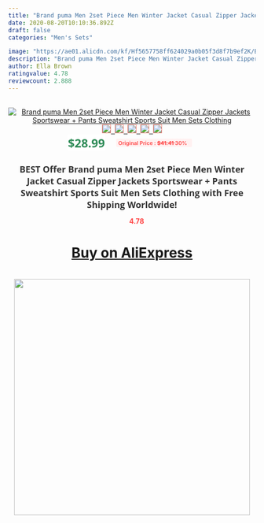 ```yaml
---
title: "Brand puma Men 2set Piece Men Winter Jacket Casual Zipper Jackets Sportswear + Pants Sweatshirt Sports Suit Men Sets Clothing"
date: 2020-08-20T10:10:36.892Z
draft: false
categories: "Men's Sets"

image: "https://ae01.alicdn.com/kf/Hf5657758ff624029a0b05f3d8f7b9ef2K/Brand-puma-Men-2set-Piece-Men-Winter-Jacket-Casual-Zipper-Jackets-Sportswear-Pants-Sweatshirt-Sports-Suit.jpg"
description: "Brand puma Men 2set Piece Men Winter Jacket Casual Zipper Jackets Sportswear + Pants Sweatshirt Sports Suit Men Sets Clothing"
author: Ella Brown
ratingvalue: 4.78
reviewcount: 2.888
---
```

<br>
<div style="text-align: center;">
<a href="https://s.click.aliexpress.com/e/_AOWRIH" target="_blank" rel="nofollow noopener noreferrer"><img alt="Brand puma Men 2set Piece Men Winter Jacket Casual Zipper Jackets Sportswear + Pants Sweatshirt Sports Suit Men Sets Clothing" class="magnifier-image" src="https://ae01.alicdn.com/kf/Hf5657758ff624029a0b05f3d8f7b9ef2K/Brand-puma-Men-2set-Piece-Men-Winter-Jacket-Casual-Zipper-Jackets-Sportswear-Pants-Sweatshirt-Sports-Suit.jpg_640x640.jpg">
<br>
<img style="border:1px solid salmon" src="https://ae01.alicdn.com/kf/Hf5657758ff624029a0b05f3d8f7b9ef2K/Brand-puma-Men-2set-Piece-Men-Winter-Jacket-Casual-Zipper-Jackets-Sportswear-Pants-Sweatshirt-Sports-Suit.jpg_120x120.jpg">&nbsp;&nbsp;<img style="border:1px solid salmon" src="https://ae01.alicdn.com/kf/H8775a670075f424faaa96e722c9bdc86s/Brand-puma-Men-2set-Piece-Men-Winter-Jacket-Casual-Zipper-Jackets-Sportswear-Pants-Sweatshirt-Sports-Suit.jpg_120x120.jpg">&nbsp;&nbsp;<img style="border:1px solid salmon" src="https://ae01.alicdn.com/kf/Hc5ba01fa161647699494036fe3bdd94eA/Brand-puma-Men-2set-Piece-Men-Winter-Jacket-Casual-Zipper-Jackets-Sportswear-Pants-Sweatshirt-Sports-Suit.jpg_120x120.jpg">&nbsp;&nbsp;<img style="border:1px solid salmon" src="https://ae01.alicdn.com/kf/Hcc9bf0fcb6f44794a89737db31b7b6f2R/Brand-puma-Men-2set-Piece-Men-Winter-Jacket-Casual-Zipper-Jackets-Sportswear-Pants-Sweatshirt-Sports-Suit.jpg_120x120.jpg">&nbsp;&nbsp;<img style="border:1px solid salmon" src="https://ae01.alicdn.com/kf/Hcf77bb79de24475f91d44ad411695581O/Brand-puma-Men-2set-Piece-Men-Winter-Jacket-Casual-Zipper-Jackets-Sportswear-Pants-Sweatshirt-Sports-Suit.jpg_120x120.jpg"></a></div><br0>
<div style="text-align: center;"><span style="background-color: white; border: 0px; box-sizing: border-box; color: seagreen; display: inline-block; font-family: &quot;open sans&quot; , &quot;arial&quot; , &quot;helvetica&quot; , sans-serif , &quot;heiti&quot;; font-size: 24px; font-stretch: inherit; font-weight: 700; line-height: inherit; margin: 0px 10px 0px 0px; padding: 0px; vertical-align: middle;">$28.99 </span>
<span style="background: rgb(255 , 241 , 241); border-radius: 3px; border: 0px; box-sizing: border-box; color: #ff4747; display: inline-block; font-family: inherit; font-size: 12px; font-stretch: inherit; font-style: inherit; font-variant: inherit; font-weight: 600; line-height: inherit; margin: 0px; padding: 2px 5px; transform: scale(0.9); vertical-align: middle;">Original Price : <b style="text-decoration: line-through;">$41.41 </b> 30%&nbsp;&nbsp;</span></div>
<h1 style="color: #333333; display: inline-block; font-family: &quot;open sans&quot; , &quot;arial&quot; , &quot;helvetica&quot; , sans-serif , &quot;heiti&quot;; font-size: 18px; font-stretch: inherit; font-weight: 700; text-align: center;">BEST Offer Brand puma Men 2set Piece Men Winter Jacket Casual Zipper Jackets Sportswear + Pants Sweatshirt Sports Suit Men Sets Clothing with Free Shipping Worldwide!</h1>
<div style="color: #ff4747; text-align: center;">
<img src="https://4.bp.blogspot.com/-M0ZcTcb-5uY/XleCXlxnR4I/AAAAAAAAAEc/OrjgMkXV1oMQFaCRZj5HQwOCBcu3w1FegCPcBGAYYCw/s1600/star.png" style="height: 15px;">&nbsp;<b>4.78</b></div>
<div class="button_cont" align="center"><a class="buynow_a" href="https://s.click.aliexpress.com/e/_AOWRIH" target="_blank" rel="nofollow noopener noreferrer"><H1>Buy on AliExpress</H1></a></div><br>
<div class="separator" style="clear: both; text-align: center;">
<img src="https://lh3.googleusercontent.com/-pTy5HemUv9M/XlePHvY0dAI/AAAAAAAAAE4/0nX5iRUoIWY8eMW9Dpxeirr157OZliDIgCLcBGAsYHQ/s1600/badge.gif" width="480">
</div>
